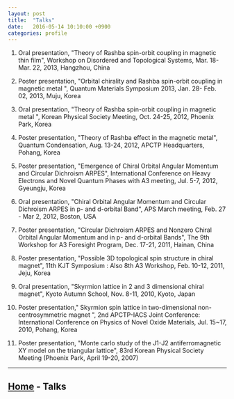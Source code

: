 ```yaml
---
layout: post
title:  "Talks"
date:   2016-05-14 10:10:00 +0900
categories: profile
---
```


1. Oral presentation, "Theory of Rashba spin-orbit coupling in magnetic thin film", Workshop on Disordered and Topological Systems, Mar. 18- Mar. 22, 2013, Hangzhou, China

1. Poster presentation, "Orbital chirality and Rashba spin-orbit coupling in magnetic metal ", Quantum Materials Symposium 2013, Jan. 28- Feb. 02, 2013, Muju, Korea

1. Oral presentation, "Theory of Rashba spin-orbit coupling in magnetic metal ", Korean Physical Society Meeting, Oct. 24-25, 2012, Phoenix Park, Korea

1. Poster presentation, "Theory of Rashba effect in the magnetic metal", Quantum Condensation, Aug. 13-24, 2012, APCTP Headquarters, Pohang, Korea

1. Poster presentation, "Emergence of Chiral Orbital Angular Momentum and Circular Dichroism ARPES", International Conference on Heavy Electrons and Novel Quantum Phases with A3 meeting, Jul. 5-7, 2012, Gyeungju, Korea

1. Oral presentation, "Chiral Orbital Angular Momentum and Circular Dichroism ARPES in p- and d-orbital Band", APS March meeting, Feb. 27 - Mar 2, 2012, Boston, USA

1. Poster presentation, "Circular Dichroism ARPES and Nonzero Chiral Orbital Angular Momentum and in p- and d-orbital Bands", The 9th Workshop for A3 Foresight Program, Dec. 17-21, 2011, Hainan, China

1. Poster presentation, "Possible 3D topological spin structure in chiral magnet", 11th KJT Symposium : Also 8th A3 Workshop, Feb. 10-12, 2011, Jeju, Korea

1. Oral presentation, "Skyrmion lattice in 2 and 3 dimensional chiral magnet", Kyoto Autumn School, Nov. 8-11, 2010, Kyoto, Japan

1. Poster presentation," Skyrmion spin lattice in two-dimensional non-centrosymmetric magnet ", 2nd APCTP-IACS Joint Conference: International Conference on Physics of Novel Oxide Materials, Jul. 15~17, 2010, Pohang, Korea

1. Poster presentation, "Monte carlo study of the J1-J2 antiferromagnetic XY model on the triangular lattice", 83rd Korean Physical Society Meeting (Phoenix Park, April 19-20, 2007) 


---

[Home](/blog) - Talks
---
